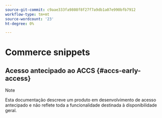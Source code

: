 ```yaml
---
source-git-commit: c9aae333fa9808f8f27f7a9db1a07e990bfb7912
workflow-type: tm+mt
source-wordcount: '23'
ht-degree: 0%

---
```

# Commerce snippets

## Acesso antecipado ao ACCS {#accs-early-access}

>[!NOTE]
>
>Esta documentação descreve um produto em desenvolvimento de acesso antecipado e não reflete toda a funcionalidade destinada à disponibilidade geral.
